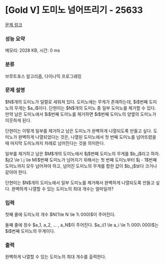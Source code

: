 # [Gold V] 도미노 넘어뜨리기 - 25633 

[문제 링크](https://www.acmicpc.net/problem/25633) 

### 성능 요약

메모리: 2028 KB, 시간: 0 ms

### 분류

브루트포스 알고리즘, 다이나믹 프로그래밍

### 문제 설명

<p>$N$개의 도미노가 일렬로 세워져 있다. 도미노에는 무게가 존재하는데, $i$번째 도미노의 무게는 $a_i$이다. 단현이는 $N$개의 도미노 중 일부 도미노를 제거할 수 있다. 만약 남은 도미노에서 $i$번째 도미노를 제거하면 $i$번째 도미노의 양옆의 도미노가 이웃하게 된다.</p>

<p>단현이는 이렇게 일부를 제거하고 남은 도미노가 완벽하게 나열되도록 만들고 싶다. 도미노가 완벽하게 나열되었다는 것은, 나열된 도미노에서 첫 번째 도미노를 넘어뜨렸을 때 마지막 도미노까지 차례로 넘어진다는 것을 의미한다.</p>

<p>일부를 제거하고 남은 $M$개의 도미노에서 $j$번째 도미노의 무게를 $b_j$라고 하자. $j(2 \le \ j \le M)$번째 도미노가 넘어지기 위해서는 첫 번째 도미노부터 $j - 1$번째 도미노까지 모두 넘어져야 하고, 넘어진 도미노의 무게를 합한 값이 $b_j$보다 크거나 같아야 한다.</p>

<p>단현이는 $N$개의 도미노에서 일부 도미노를 제거해서 완벽하게 나열되도록 만들고 싶다. 완벽하게 나열할 수 있는 도미노의 최대 개수는 얼마일까?</p>

### 입력 

 <p>첫째 줄에 도미노의 개수 $N(1\le N \le 1\ 000)$이 주어진다.</p>

<p>둘째 줄에 정수 $a_1, a_2, ... , a_N$이 주어진다. $a_i(1 \le a_i \le 1\ 000\ 000)$는 $i$번째 도미노의 무게이다.</p>

### 출력 

 <p>완벽하게 나열할 수 있는 도미노의 최대 개수를 출력한다.</p>

